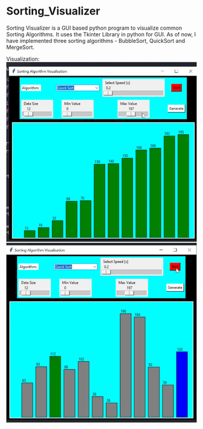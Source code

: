 # Sorting_Visualizer
Sorting Visualizer  is a GUI based python program to visualize common Sorting Algorithms. It uses the Tkinter Library in python for GUI. As of now, I have implemented three sorting algorithms - BubbleSort, QuickSort and MergeSort.

Visualization:
![alt text](https://github.com/Hetvi07/Sorting_Visualizer/blob/main/Presentation/ss1.png)
![alt text](https://github.com/Hetvi07/Sorting_Visualizer/blob/main/Presentation/ss2.png)


